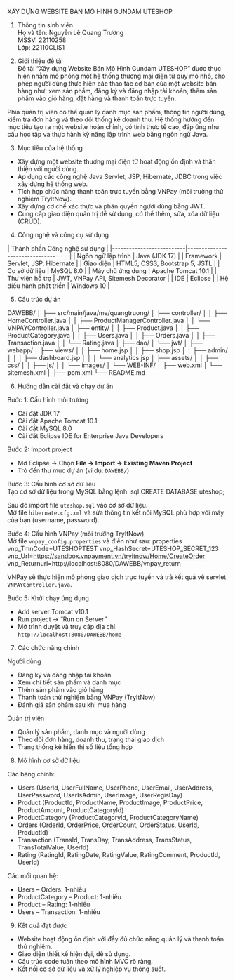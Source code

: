 XÂY DỰNG WEBSITE BÁN MÔ HÌNH GUNDAM UTESHOP

1. Thông tin sinh viên  
Họ và tên: Nguyễn Lê Quang Trường  
MSSV: 22110258  
Lớp: 22110CLIS1  

2. Giới thiệu đề tài  
Đề tài “Xây dựng Website Bán Mô Hình Gundam UTESHOP” được thực hiện nhằm mô phỏng một hệ thống thương mại điện tử quy mô nhỏ, cho phép người dùng thực hiện các thao tác cơ bản của một website bán hàng như: xem sản phẩm, đăng ký và đăng nhập tài khoản, thêm sản phẩm vào giỏ hàng, đặt hàng và thanh toán trực tuyến.  

Phía quản trị viên có thể quản lý danh mục sản phẩm, thông tin người dùng, kiểm tra đơn hàng và theo dõi thống kê doanh thu. Hệ thống hướng đến mục tiêu tạo ra một website hoàn chỉnh, có tính thực tế cao, đáp ứng nhu cầu học tập và thực hành kỹ năng lập trình web bằng ngôn ngữ Java.  


3. Mục tiêu của hệ thống  
- Xây dựng một website thương mại điện tử hoạt động ổn định và thân thiện với người dùng.  
- Áp dụng các công nghệ Java Servlet, JSP, Hibernate, JDBC trong việc xây dựng hệ thống web.  
- Tích hợp chức năng thanh toán trực tuyến bằng VNPay (môi trường thử nghiệm TryItNow).  
- Xây dựng cơ chế xác thực và phân quyền người dùng bằng JWT.  
- Cung cấp giao diện quản trị dễ sử dụng, có thể thêm, sửa, xóa dữ liệu (CRUD).  


4. Công nghệ và công cụ sử dụng  

| Thành phần                    Công nghệ sử dụng               |
|--------------------------|------------------------------------|
| Ngôn ngữ lập trình       | Java (JDK 17)                      |
| Framework                | Servlet, JSP, Hibernate            |
| Giao diện                | HTML5, CSS3, Bootstrap 5, JSTL     |
| Cơ sở dữ liệu            | MySQL 8.0                          |
| Máy chủ ứng dụng         | Apache Tomcat 10.1                 |
| Thư viện hỗ trợ          | JWT, VNPay API, Sitemesh Decorator |
| IDE                      | Eclipse                            |
| Hệ điều hành phát triển  | Windows 10                         |


5. Cấu trúc dự án  

DAWEBB/
│
├── src/main/java/me/quangtruong/
│   ├── controller/
│   │   ├── HomeController.java
│   │   ├── ProductManagerController.java
│   │   └── VNPAYController.java
│   ├── entity/
│   │   ├── Product.java
│   │   ├── ProductCategory.java
│   │   ├── Users.java
│   │   ├── Orders.java
│   │   ├── Transaction.java
│   │   └── Rating.java
│   ├── dao/
│   └── jwt/
│
├── webapp/
│   ├── views/
│   │   ├── home.jsp
│   │   ├── shop.jsp
│   │   ├── admin/
│   │   │   ├── dashboard.jsp
│   │   │   └── analytics.jsp
│   ├── assets/
│   │   ├── css/
│   │   ├── js/
│   │   └── images/
│   └── WEB-INF/
│       ├── web.xml
│       └── sitemesh.xml
│
├── pom.xml
└── README.md

6. Hướng dẫn cài đặt và chạy dự án  

Bước 1: Cấu hình môi trường  
- Cài đặt JDK 17 
- Cài đặt Apache Tomcat 10.1 
- Cài đặt MySQL 8.0 
- Cài đặt Eclipse IDE for Enterprise Java Developers

Bước 2: Import project  
- Mở Eclipse → Chọn **File → Import → Existing Maven Project**  
- Trỏ đến thư mục dự án (ví dụ: `DAWEBB/`)

Bước 3: Cấu hình cơ sở dữ liệu  
Tạo cơ sở dữ liệu trong MySQL bằng lệnh:
sql
CREATE DATABASE uteshop;

Sau đó import file `uteshop.sql` vào cơ sở dữ liệu.  
Mở file `hibernate.cfg.xml` và sửa thông tin kết nối MySQL phù hợp với máy của bạn (username, password).

Bước 4: Cấu hình VNPay (môi trường TryItNow)  
Mở file `vnpay_config.properties` và điền như sau:
properties
vnp_TmnCode=UTESHOPTEST
vnp_HashSecret=UTESHOP_SECRET_123
vnp_Url=https://sandbox.vnpayment.vn/tryitnow/Home/CreateOrder
vnp_Returnurl=http://localhost:8080/DAWEBB/vnpay_return

VNPay sẽ thực hiện mô phỏng giao dịch trực tuyến và trả kết quả về servlet `VNPAYController.java`.

Bước 5: Khởi chạy ứng dụng  
- Add server Tomcat v10.1  
- Run project → “Run on Server”  
- Mở trình duyệt và truy cập địa chỉ:  
  `http://localhost:8080/DAWEBB/home`

7. Các chức năng chính  

Người dùng  
- Đăng ký và đăng nhập tài khoản  
- Xem chi tiết sản phẩm và danh mục  
- Thêm sản phẩm vào giỏ hàng  
- Thanh toán thử nghiệm bằng VNPay (TryItNow)  
- Đánh giá sản phẩm sau khi mua hàng  

Quản trị viên  
- Quản lý sản phẩm, danh mục và người dùng  
- Theo dõi đơn hàng, doanh thu, trạng thái giao dịch  
- Trang thống kê hiển thị số liệu tổng hợp  

8. Mô hình cơ sở dữ liệu  

Các bảng chính:
- Users (UserId, UserFullName, UserPhone, UserEmail, UserAddress, UserPassword, UserIsAdmin, UserImage, UserRegisDay)  
- Product (ProductId, ProductName, ProductImage, ProductPrice, ProductAmount, ProductCategoryId)  
- ProductCategory (ProductCategoryId, ProductCategoryName)  
- Orders (OrderId, OrderPrice, OrderCount, OrderStatus, UserId, ProductId)  
- Transaction (TransId, TransDay, TransAddress, TransStatus, TransTotalValue, UserId)  
- Rating (RatingId, RatingDate, RatingValue, RatingComment, ProductId, UserId)  

Các mối quan hệ:  
- Users – Orders: 1-nhiều  
- ProductCategory – Product: 1-nhiều  
- Product – Rating: 1-nhiều  
- Users – Transaction: 1-nhiều  

9. Kết quả đạt được  
- Website hoạt động ổn định với đầy đủ chức năng quản lý và thanh toán thử nghiệm.  
- Giao diện thiết kế hiện đại, dễ sử dụng.  
- Cấu trúc code tuân theo mô hình MVC rõ ràng.  
- Kết nối cơ sở dữ liệu và xử lý nghiệp vụ thông suốt.  


